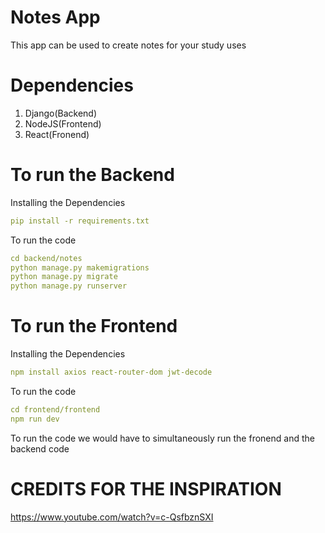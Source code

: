 # Notes App
This app can be used to create notes for your study uses

# Dependencies 
1. Django(Backend)<br/>
2. NodeJS(Frontend)<br/>
3. React(Fronend)

# To run the Backend 
Installing the Dependencies
```yaml
pip install -r requirements.txt

```
To run the code 
```yaml
cd backend/notes
python manage.py makemigrations
python manage.py migrate
python manage.py runserver
```
# To run the Frontend
Installing the Dependencies
```yaml
npm install axios react-router-dom jwt-decode
```
To run the code
```yaml
cd frontend/frontend
npm run dev
```

To run the code we would have to simultaneously run the fronend and the backend code

# CREDITS FOR THE INSPIRATION
https://www.youtube.com/watch?v=c-QsfbznSXI
